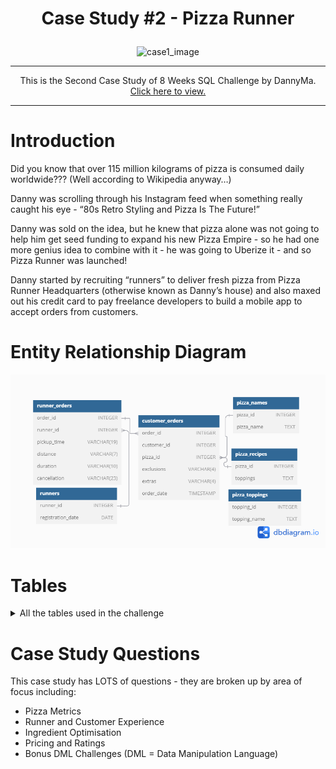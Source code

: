 <h1><p align="center">Case Study #2 - Pizza Runner</p></h1>

<div align='center'><img src='https://8weeksqlchallenge.com/images/case-study-designs/2.png' alt="case1_image" width="500"/></div>
<hr>
<p align='center'>This is the Second Case Study of 8 Weeks SQL Challenge by DannyMa.
<a href="https://8weeksqlchallenge.com/case-study-2/" rel="nofollow">Click here to view.</a>
</p>
<hr>


# Introduction
Did you know that over 115 million kilograms of pizza is consumed daily worldwide??? (Well according to Wikipedia anyway…)

Danny was scrolling through his Instagram feed when something really caught his eye - “80s Retro Styling and Pizza Is The Future!”

Danny was sold on the idea, but he knew that pizza alone was not going to help him get seed funding to expand his new Pizza Empire - so he had one more genius idea to combine with it - he was going to Uberize it - and so Pizza Runner was launched!

Danny started by recruiting “runners” to deliver fresh pizza from Pizza Runner Headquarters (otherwise known as Danny’s house) and also maxed out his credit card to pay freelance developers to build a mobile app to accept orders from customers.

# Entity Relationship Diagram
<div align='center'><img src="https://github.com/Batchaaaaan/SQL_challenge/blob/main/Case%232_Pizza_Runner/images/case2_entity.png?raw=true" alt='case2_entity' width='700'></div>

# Tables
<details><summary> All the tables used in the challenge</summary>
   
### Table 1: runners
   
 <table>
  <thead>
    <tr>
      <th>runner_id</th>
      <th>registration_date</th>
    </tr>
  </thead>
  <tbody>
    <tr>
      <td>1</td>
      <td>2021-01-01</td>
    </tr>
    <tr>
      <td>2</td>
      <td>2021-01-03</td>
    </tr>
    <tr>
      <td>3</td>
      <td>2021-01-08</td>
    </tr>
    <tr>
      <td>4</td>
      <td>2021-01-15</td>
    </tr>
  </tbody>
</table>
<hr>

### Table 2: customer_orders

<table>
    <thead>
      <tr>
        <th>order_id</th>
        <th>customer_id</th>
        <th>pizza_id</th>
        <th>exclusions</th>
        <th>extras</th>
        <th>order_time</th>
      </tr>
    </thead>
    <tbody>
      <tr>
        <td>1</td>
        <td>101</td>
        <td>1</td>
        <td>&nbsp;</td>
        <td>&nbsp;</td>
        <td>2021-01-01 18:05:02</td>
      </tr>
      <tr>
        <td>2</td>
        <td>101</td>
        <td>1</td>
        <td>&nbsp;</td>
        <td>&nbsp;</td>
        <td>2021-01-01 19:00:52</td>
      </tr>
      <tr>
        <td>3</td>
        <td>102</td>
        <td>1</td>
        <td>&nbsp;</td>
        <td>&nbsp;</td>
        <td>2021-01-02 23:51:23</td>
      </tr>
      <tr>
        <td>3</td>
        <td>102</td>
        <td>2</td>
        <td>&nbsp;</td>
        <td>NaN</td>
        <td>2021-01-02 23:51:23</td>
      </tr>
      <tr>
        <td>4</td>
        <td>103</td>
        <td>1</td>
        <td>4</td>
        <td>&nbsp;</td>
        <td>2021-01-04 13:23:46</td>
      </tr>
      <tr>
        <td>4</td>
        <td>103</td>
        <td>1</td>
        <td>4</td>
        <td>&nbsp;</td>
        <td>2021-01-04 13:23:46</td>
      </tr>
      <tr>
        <td>4</td>
        <td>103</td>
        <td>2</td>
        <td>4</td>
        <td>&nbsp;</td>
        <td>2021-01-04 13:23:46</td>
      </tr>
      <tr>
        <td>5</td>
        <td>104</td>
        <td>1</td>
        <td>null</td>
        <td>1</td>
        <td>2021-01-08 21:00:29</td>
      </tr>
      <tr>
        <td>6</td>
        <td>101</td>
        <td>2</td>
        <td>null</td>
        <td>null</td>
        <td>2021-01-08 21:03:13</td>
      </tr>
      <tr>
        <td>7</td>
        <td>105</td>
        <td>2</td>
        <td>null</td>
        <td>1</td>
        <td>2021-01-08 21:20:29</td>
      </tr>
      <tr>
        <td>8</td>
        <td>102</td>
        <td>1</td>
        <td>null</td>
        <td>null</td>
        <td>2021-01-09 23:54:33</td>
      </tr>
      <tr>
        <td>9</td>
        <td>103</td>
        <td>1</td>
        <td>4</td>
        <td>1, 5</td>
        <td>2021-01-10 11:22:59</td>
      </tr>
      <tr>
        <td>10</td>
        <td>104</td>
        <td>1</td>
        <td>null</td>
        <td>null</td>
        <td>2021-01-11 18:34:49</td>
      </tr>
      <tr>
        <td>10</td>
        <td>104</td>
        <td>1</td>
        <td>2, 6</td>
        <td>1, 4</td>
        <td>2021-01-11 18:34:49</td>
      </tr>
    </tbody>
  </table>
<hr>

### Table 3: runner_orders

<table>
    <thead>
      <tr>
        <th>order_id</th>
        <th>runner_id</th>
        <th>pickup_time</th>
        <th>distance</th>
        <th>duration</th>
        <th>cancellation</th>
      </tr>
    </thead>
    <tbody>
      <tr>
        <td>1</td>
        <td>1</td>
        <td>2021-01-01 18:15:34</td>
        <td>20km</td>
        <td>32 minutes</td>
        <td>&nbsp;</td>
      </tr>
      <tr>
        <td>2</td>
        <td>1</td>
        <td>2021-01-01 19:10:54</td>
        <td>20km</td>
        <td>27 minutes</td>
        <td>&nbsp;</td>
      </tr>
      <tr>
        <td>3</td>
        <td>1</td>
        <td>2021-01-03 00:12:37</td>
        <td>13.4km</td>
        <td>20 mins</td>
        <td>NaN</td>
      </tr>
      <tr>
        <td>4</td>
        <td>2</td>
        <td>2021-01-04 13:53:03</td>
        <td>23.4</td>
        <td>40</td>
        <td>NaN</td>
      </tr>
      <tr>
        <td>5</td>
        <td>3</td>
        <td>2021-01-08 21:10:57</td>
        <td>10</td>
        <td>15</td>
        <td>NaN</td>
      </tr>
      <tr>
        <td>6</td>
        <td>3</td>
        <td>null</td>
        <td>null</td>
        <td>null</td>
        <td>Restaurant Cancellation</td>
      </tr>
      <tr>
        <td>7</td>
        <td>2</td>
        <td>2020-01-08 21:30:45</td>
        <td>25km</td>
        <td>25mins</td>
        <td>null</td>
      </tr>
      <tr>
        <td>8</td>
        <td>2</td>
        <td>2020-01-10 00:15:02</td>
        <td>23.4 km</td>
        <td>15 minute</td>
        <td>null</td>
      </tr>
      <tr>
        <td>9</td>
        <td>2</td>
        <td>null</td>
        <td>null</td>
        <td>null</td>
        <td>Customer Cancellation</td>
      </tr>
      <tr>
        <td>10</td>
        <td>1</td>
        <td>2020-01-11 18:50:20</td>
        <td>10km</td>
        <td>10minutes</td>
        <td>null</td>
      </tr>
    </tbody>
  </table>
  <hr>
  
  ### Table 4: pizza_names
    
  <table>
    <thead>
      <tr>
        <th>pizza_id</th>
        <th>pizza_name</th>
      </tr>
    </thead>
    <tbody>
      <tr>
        <td>1</td>
        <td>Meat Lovers</td>
      </tr>
      <tr>
        <td>2</td>
        <td>Vegetarian</td>
      </tr>
    </tbody>
  </table>
  <hr>
  
  ### Table 5: pizza_recipes

  <table>
    <thead>
      <tr>
        <th>pizza_id</th>
        <th>toppings</th>
      </tr>
    </thead>
    <tbody>
      <tr>
        <td>1</td>
        <td>1, 2, 3, 4, 5, 6, 8, 10</td>
      </tr>
      <tr>
        <td>2</td>
        <td>4, 6, 7, 9, 11, 12</td>
      </tr>
    </tbody>
  </table>
  <hr>

  ### Table 6: pizza_toppings

  <table>
    <thead>
      <tr>
        <th>topping_id</th>
        <th>topping_name</th>
      </tr>
    </thead>
    <tbody>
      <tr>
        <td>1</td>
        <td>Bacon</td>
      </tr>
      <tr>
        <td>2</td>
        <td>BBQ Sauce</td>
      </tr>
      <tr>
        <td>3</td>
        <td>Beef</td>
      </tr>
      <tr>
        <td>4</td>
        <td>Cheese</td>
      </tr>
      <tr>
        <td>5</td>
        <td>Chicken</td>
      </tr>
      <tr>
        <td>6</td>
        <td>Mushrooms</td>
      </tr>
      <tr>
        <td>7</td>
        <td>Onions</td>
      </tr>
      <tr>
        <td>8</td>
        <td>Pepperoni</td>
      </tr>
      <tr>
        <td>9</td>
        <td>Peppers</td>
      </tr>
      <tr>
        <td>10</td>
        <td>Salami</td>
      </tr>
      <tr>
        <td>11</td>
        <td>Tomatoes</td>
      </tr>
      <tr>
        <td>12</td>
        <td>Tomato Sauce</td>
      </tr>
    </tbody>
  </table>

  </details>

# Case Study Questions

This case study has LOTS of questions - they are broken up by area of focus including:

- Pizza Metrics
- Runner and Customer Experience
- Ingredient Optimisation
- Pricing and Ratings
- Bonus DML Challenges (DML = Data Manipulation Language)
